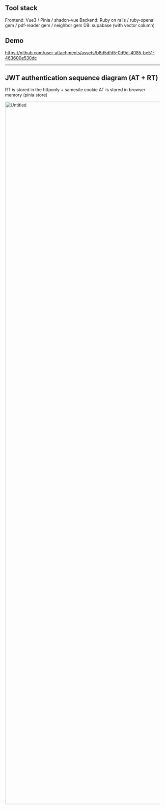 ## Tool stack
Frontend: Vue3 / Pinia / shadcn-vue
Backend: Ruby on rails / ruby-openai gem / pdf-reader gem / neighbor gem
DB: supabase (with vector column)

## Demo

https://github.com/user-attachments/assets/b8d5dfd5-0d9d-4085-be51-463600e530dc

------

## JWT authentication sequence diagram (AT + RT)

RT is stored in the httponly + samesite cookie
AT is stored in browser memory (pinia store)

<img width="1651" height="2281" alt="Untitled" src="https://github.com/user-attachments/assets/5e2bc41a-0bcf-48ec-a693-398cc1ac5ae4" />
